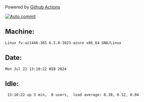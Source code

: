 Powered by [Github Actions](https://github.com/features/actions)

[![Auto commit](https://github.com/hiage/workstation/workflows/Auto%20commit/badge.svg)](https://github.com/hiage/workstation/actions?query=workflow%3A%22Auto+commit%22)

## Machine:
```
Linux fv-az1446-365 6.5.0-1023-azure x86_64 GNU/Linux
```
## Date:
```
Mon Jul 22 13:10:22 WIB 2024
```
## Idle:
```
 13:10:22 up 3 min,  0 users,  load average: 0.38, 0.12, 0.04
```

